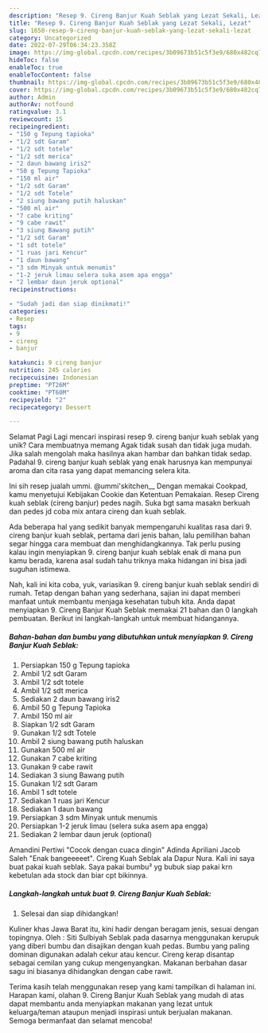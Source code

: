 ```yaml
---
description: "Resep 9. Cireng Banjur Kuah Seblak yang Lezat Sekali, Lezat"
title: "Resep 9. Cireng Banjur Kuah Seblak yang Lezat Sekali, Lezat"
slug: 1650-resep-9-cireng-banjur-kuah-seblak-yang-lezat-sekali-lezat
category: Uncategorized
date: 2022-07-29T06:34:23.358Z
image: https://img-global.cpcdn.com/recipes/3b09673b51c5f3e9/680x482cq70/9-cireng-banjur-kuah-seblak-foto-resep-utama.jpg
hideToc: false
enableToc: true
enableTocContent: false
thumbnail: https://img-global.cpcdn.com/recipes/3b09673b51c5f3e9/680x482cq70/9-cireng-banjur-kuah-seblak-foto-resep-utama.jpg
cover: https://img-global.cpcdn.com/recipes/3b09673b51c5f3e9/680x482cq70/9-cireng-banjur-kuah-seblak-foto-resep-utama.jpg
author: Admin
authorAv: notfound
ratingvalue: 3.1
reviewcount: 15
recipeingredient:
- "150 g Tepung tapioka"
- "1/2 sdt Garam"
- "1/2 sdt totele"
- "1/2 sdt merica"
- "2 daun bawang iris2"
- "50 g Tepung Tapioka"
- "150 ml air"
- "1/2 sdt Garam"
- "1/2 sdt Totele"
- "2 siung bawang putih haluskan"
- "500 ml air"
- "7 cabe kriting"
- "9 cabe rawit"
- "3 siung Bawang putih"
- "1/2 sdt Garam"
- "1 sdt totele"
- "1 ruas jari Kencur"
- "1 daun bawang"
- "3 sdm Minyak untuk menumis"
- "1-2 jeruk limau selera suka asem apa engga"
- "2 lembar daun jeruk optional"
recipeinstructions:

- "Sudah jadi dan siap dinikmati!"
categories:
- Resep
tags:
- 9
- cireng
- banjur

katakunci: 9 cireng banjur 
nutrition: 245 calories
recipecuisine: Indonesian
preptime: "PT26M"
cooktime: "PT60M"
recipeyield: "2"
recipecategory: Dessert

---
```



Selamat Pagi Lagi mencari inspirasi resep 9. cireng banjur kuah seblak yang unik? Cara membuatnya memang Agak tidak susah dan tidak juga mudah. Jika salah mengolah maka hasilnya akan hambar dan bahkan tidak sedap. Padahal 9. cireng banjur kuah seblak yang enak harusnya kan mempunyai aroma dan cita rasa yang dapat memancing selera kita.


Ini sih resep jualah ummi. @ummi&#39;skitchen__ Dengan memakai Cookpad, kamu menyetujui Kebijakan Cookie dan Ketentuan Pemakaian. Resep Cireng kuah seblak (cireng banjur) pedes nagih. Suka bgt sama masakn berkuah dan pedes jd coba mix antara cireng dan kuah seblak.

Ada beberapa hal yang sedikit banyak mempengaruhi kualitas rasa dari 9. cireng banjur kuah seblak, pertama dari jenis bahan, lalu pemilihan bahan segar hingga cara membuat dan menghidangkannya. Tak perlu pusing kalau ingin menyiapkan 9. cireng banjur kuah seblak enak di mana pun kamu berada, karena asal sudah tahu triknya maka hidangan ini bisa jadi suguhan istimewa.


Nah, kali ini kita coba, yuk, variasikan 9. cireng banjur kuah seblak sendiri di rumah. Tetap dengan bahan yang sederhana, sajian ini dapat memberi manfaat untuk membantu menjaga kesehatan tubuh kita. Anda dapat menyiapkan 9. Cireng Banjur Kuah Seblak memakai 21 bahan dan 0 langkah pembuatan. Berikut ini langkah-langkah untuk membuat hidangannya.

<!--inarticleads1-->

##### Bahan-bahan dan bumbu yang dibutuhkan untuk menyiapkan 9. Cireng Banjur Kuah Seblak:

1. Persiapkan 150 g Tepung tapioka
1. Ambil 1/2 sdt Garam
1. Ambil 1/2 sdt totele
1. Ambil 1/2 sdt merica
1. Sediakan 2 daun bawang iris2
1. Ambil 50 g Tepung Tapioka
1. Ambil 150 ml air
1. Siapkan 1/2 sdt Garam
1. Gunakan 1/2 sdt Totele
1. Ambil 2 siung bawang putih haluskan
1. Gunakan 500 ml air
1. Gunakan 7 cabe kriting
1. Gunakan 9 cabe rawit
1. Sediakan 3 siung Bawang putih
1. Gunakan 1/2 sdt Garam
1. Ambil 1 sdt totele
1. Sediakan 1 ruas jari Kencur
1. Sediakan 1 daun bawang
1. Persiapkan 3 sdm Minyak untuk menumis
1. Persiapkan 1-2 jeruk limau (selera suka asem apa engga)
1. Sediakan 2 lembar daun jeruk (optional)


Amandini Pertiwi &#34;Cocok dengan cuaca dingin&#34; Adinda Apriliani Jacob Saleh &#34;Enak bangeeeeet&#34;. Cireng Kuah Seblak ala Dapur Nura. Kali ini saya buat pakai kuah seblak. Saya pakai bumbu² yg bubuk siap pakai krn kebetulan ada stock dan biar cpt bikinnya. 

<!--inarticleads2-->

##### Langkah-langkah untuk buat 9. Cireng Banjur Kuah Seblak:


1. Selesai dan siap dihidangkan!

Kuliner khas Jawa Barat itu, kini hadir dengan beragam jenis, sesuai dengan topingnya. Oleh : Siti Sulbiyah Seblak pada dasarnya menggunakan kerupuk yang diberi bumbu dan disajikan dengan kuah pedas. Bumbu yang paling dominan digunakan adalah cekur atau kencur. Cireng kerap disantap sebagai cemilan yang cukup mengenyangkan. Makanan berbahan dasar sagu ini biasanya dihidangkan dengan cabe rawit. 

Terima kasih telah menggunakan resep yang kami tampilkan di halaman ini. Harapan kami, olahan 9. Cireng Banjur Kuah Seblak yang mudah di atas dapat membantu anda menyiapkan makanan yang lezat untuk keluarga/teman ataupun menjadi inspirasi untuk berjualan makanan. Semoga bermanfaat dan selamat mencoba!
